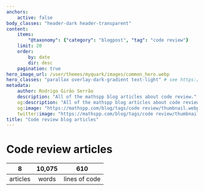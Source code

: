 ```yaml
---
anchors:
    active: false
body_classes: "header-dark header-transparent"
content:
    items:
        "@taxonomy": {"category": "blogpost", "tag": "code review"}
    limit: 20
    order:
        by: date
        dir: desc
    pagination: true
hero_image_url: /user/themes/myquark/images/common_hero.webp
hero_classes: "parallax overlay-dark-gradient text-light" # see https://demo.getgrav.org/blog-skeleton/blog/hero-classes
metadata:
    author: Rodrigo Girão Serrão
    description: "All of the mathspp blog articles about code review."
    og:description: "All of the mathspp blog articles about code review."
    og:image: "https://mathspp.com/blog/tags/code review/thumbnail.webp"
    twitter:image: "https://mathspp.com/blog/tags/code review/thumbnail.webp"
title: "Code review blog articles"
---
```


# Code review articles


<table class="stats-table">
    <thead>
        <tr>
            <th style="text-align: center;">8</th>
            <th style="text-align: center;">10,075</th>
            <th style="text-align: center;">610</th>
        </tr>
    </thead>
    <tbody>
        <tr>
            <td style="text-align: center;">articles</td>
            <td style="text-align: center;">words</td>
            <td style="text-align: center;">lines of code</td>
        </tr>
    </tbody>
</table>